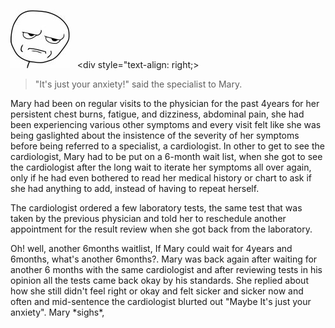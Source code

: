 



![meme](image/meme_stern_face.jpg) &nbsp;&nbsp;<div style="text-align: right;><blockquote>"It's just your anxiety!" said the specialist to Mary.</blockquote></div>




Mary had been on regular visits to the physician for the past 4years for her persistent chest burns, fatigue, and dizziness, abdominal pain, she had been experiencing various other symptoms and every visit felt like she was being gaslighted about the insistence of the severity of her symptoms before being referred to a specialist, a cardiologist. In other to get to see the cardiologist, Mary had to be put on a 6-month wait list, when she got to see the cardiologist after the long wait to iterate her symptoms all over again, only if he had even bothered to read her medical history or chart to ask if she had anything to add, instead of having to repeat herself.
<p>The cardiologist ordered a few laboratory tests, the same test that was taken by the previous physician and told her to reschedule another appointment for the result review when she got back from the laboratory.</p> Oh! well, another 6months waitlist, If Mary could wait for 4years and 6months, what's another 6months?. Mary was back again after waiting for another 6 months with the same cardiologist and after reviewing tests in his opinion all the tests came back okay by his standards. She replied about how she still didn't feel right or okay and felt sicker and sicker now and often and mid-sentence the cardiologist blurted out "Maybe It's just your anxiety". Mary *sighs*,

